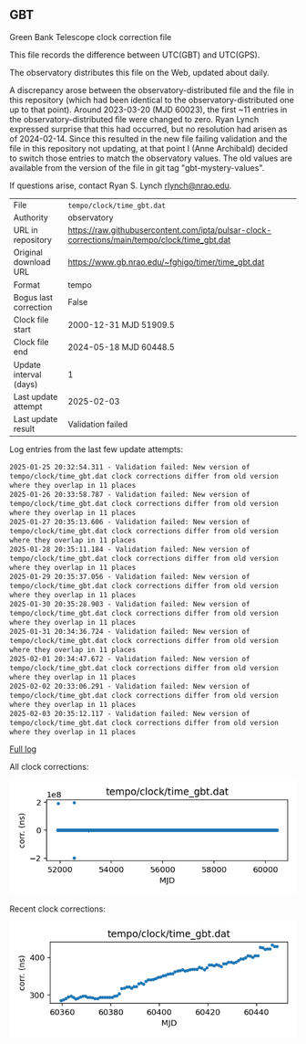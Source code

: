 
## GBT

Green Bank Telescope clock correction file

This file records the difference between UTC(GBT) and UTC(GPS).

The observatory distributes this file on the Web, updated about daily.

A discrepancy arose between the observatory-distributed file and the
file in this repository (which had been identical to the 
observatory-distributed one up to that point). Around 
2023-03-20 (MJD 60023), the first ~11 entries in the 
observatory-distributed file were changed to zero.
Ryan Lynch expressed surprise that this had occurred, but no
resolution had arisen as of 2024-02-14. Since this resulted in
the new file failing validation and the file in this repository
not updating, at that point I (Anne Archibald) decided to
switch those entries to match the observatory values. The old values
are available from the version of the file in git tag 
"gbt-mystery-values".

If questions arise, contact Ryan S. Lynch <rlynch@nrao.edu>.

|     |     |
|:--- |:--- |
| File | `tempo/clock/time_gbt.dat` |
| Authority | observatory |
| URL in repository | <https://raw.githubusercontent.com/ipta/pulsar-clock-corrections/main/tempo/clock/time_gbt.dat> |
| Original download URL | <https://www.gb.nrao.edu/~fghigo/timer/time_gbt.dat> |
| Format | tempo |
| Bogus last correction | False |
| Clock file start | 2000-12-31 MJD 51909.5 |
| Clock file end | 2024-05-18 MJD 60448.5 |
| Update interval (days) | 1 |
| Last update attempt | 2025-02-03 |
| Last update result | Validation failed |

Log entries from the last few update attempts:
```
2025-01-25 20:32:54.311 - Validation failed: New version of tempo/clock/time_gbt.dat clock corrections differ from old version where they overlap in 11 places
2025-01-26 20:33:58.787 - Validation failed: New version of tempo/clock/time_gbt.dat clock corrections differ from old version where they overlap in 11 places
2025-01-27 20:35:13.606 - Validation failed: New version of tempo/clock/time_gbt.dat clock corrections differ from old version where they overlap in 11 places
2025-01-28 20:35:11.184 - Validation failed: New version of tempo/clock/time_gbt.dat clock corrections differ from old version where they overlap in 11 places
2025-01-29 20:35:37.056 - Validation failed: New version of tempo/clock/time_gbt.dat clock corrections differ from old version where they overlap in 11 places
2025-01-30 20:35:28.903 - Validation failed: New version of tempo/clock/time_gbt.dat clock corrections differ from old version where they overlap in 11 places
2025-01-31 20:34:36.724 - Validation failed: New version of tempo/clock/time_gbt.dat clock corrections differ from old version where they overlap in 11 places
2025-02-01 20:34:47.672 - Validation failed: New version of tempo/clock/time_gbt.dat clock corrections differ from old version where they overlap in 11 places
2025-02-02 20:33:06.291 - Validation failed: New version of tempo/clock/time_gbt.dat clock corrections differ from old version where they overlap in 11 places
2025-02-03 20:35:12.117 - Validation failed: New version of tempo/clock/time_gbt.dat clock corrections differ from old version where they overlap in 11 places
```
[Full log](https://raw.githubusercontent.com/ipta/pulsar-clock-corrections/main/log/tempo/clock/time_gbt.dat.log)


All clock corrections:

![plot of all clock corrections](time_gbt.dat.png "All corrections")

Recent clock corrections:

![plot of recent clock corrections](time_gbt.dat.short.png "Recent corrections")

